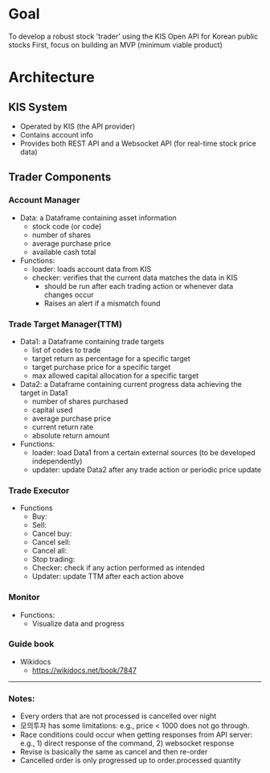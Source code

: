 # Goal

To develop a robust stock 'trader' using the KIS Open API for Korean public stocks
First, focus on building an MVP (minimum viable product)

# Architecture

## KIS System
- Operated by KIS (the API provider)
- Contains account info
- Provides both REST API and a Websocket API (for real-time stock price data)

## Trader Components 
### Account Manager
- Data: a Dataframe containing asset information
    - stock code (or code)
    - number of shares
    - average purchase price
    - available cash total
- Functions: 
    - loader: loads account data from KIS
    - checker: verifies that the current data matches the data in KIS 
        - should be run after each trading action or whenever data changes occur
        - Raises an alert if a mismatch found

### Trade Target Manager(TTM)
- Data1: a Dataframe containing trade targets
    - list of codes to trade
    - target return as percentage for a specific target
    - target purchase price for a specific target
    - max allowed capital allocation for a specific target
- Data2: a Dataframe containing current progress data achieving the target in Data1
    - number of shares purchased
    - capital used
    - average purchase price
    - current return rate
    - absolute return amount
- Functions:
    - loader: load Data1 from a certain external sources (to be developed independently)
    - updater: update Data2 after any trade action or periodic price update

### Trade Executor
- Functions
    - Buy:
    - Sell: 
    - Cancel buy: 
    - Cancel sell: 
    - Cancel all:
    - Stop trading:
    - Checker: check if any action performed as intended
    - Updater: update TTM after each action above

### Monitor
- Functions:
    - Visualize data and progress

### Guide book 
- Wikidocs
    - https://wikidocs.net/book/7847

---

### Notes: 
- Every orders that are not processed is cancelled over night
- 모의투자 has some limitations: e.g., price < 1000 does not go through.
- Race conditions could occur when getting responses from API server: e.g., 1) direct response of the command, 2) websocket response 
- Revise is basically the same as cancel and then re-order
- Cancelled order is only progressed up to order.processed quantity

